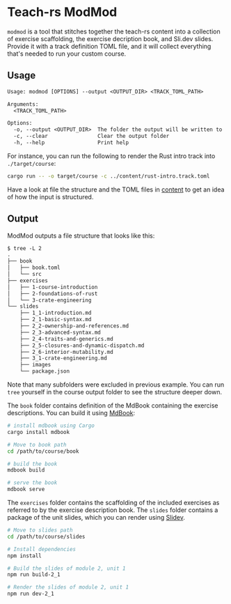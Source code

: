 # Teach-rs ModMod

`modmod` is a tool that stitches together the teach-rs content into a collection of exercise scaffolding, the exercise decription book, and Sli.dev slides.
Provide it with a track definition TOML file, and it will collect everything that's needed to run your custom course.

## Usage
```txt
Usage: modmod [OPTIONS] --output <OUTPUT_DIR> <TRACK_TOML_PATH>

Arguments:
  <TRACK_TOML_PATH>  

Options:
  -o, --output <OUTPUT_DIR>  The folder the output will be written to
  -c, --clear                Clear the output folder
  -h, --help                 Print help
```

For instance, you can run the following to render the Rust intro track into `./target/course`:

```bash
cargo run -- -o target/course -c ../content/rust-intro.track.toml
```

Have a look at file the structure and the TOML files in [content](../content) to get an idea of how the input is structured.

## Output

ModMod outputs a file structure that looks like this:

```txt
$ tree -L 2
.
├── book
│   ├── book.toml
│   └── src
├── exercises
│   ├── 1-course-introduction
│   ├── 2-foundations-of-rust
│   └── 3-crate-engineering
└── slides
    ├── 1_1-introduction.md
    ├── 2_1-basic-syntax.md
    ├── 2_2-ownership-and-references.md
    ├── 2_3-advanced-syntax.md
    ├── 2_4-traits-and-generics.md
    ├── 2_5-closures-and-dynamic-dispatch.md
    ├── 2_6-interior-mutability.md
    ├── 3_1-crate-engineering.md
    ├── images
    └── package.json
```
Note that many subfolders were excluded in previous example. You can run `tree` yourself in the course output folder to see the structure deeper down.

The `book` folder contains definition of the MdBook containing the exercise descriptions. You can build it using [MdBook](https://github.com/rust-lang/mdBook):
```bash
# install mdbook using Cargo
cargo install mdbook

# Move to book path
cd /path/to/course/book

# build the book
mdbook build

# serve the book
mdbook serve
```

The `exercises` folder contains the scaffolding of the included exercises as referred to by the exercise description book.
The `slides` folder contains a package of the unit slides, which you can render using [Slidev](https://sli.dev).
```bash
# Move to slides path
cd /path/to/course/slides

# Install dependencies
npm install

# Build the slides of module 2, unit 1
npm run build-2_1

# Render the slides of module 2, unit 1
npm run dev-2_1
```
